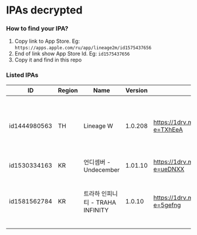 # IPAs decrypted

### How to find your IPA?

1. Copy link to App Store. Eg: `https://apps.apple.com/ru/app/lineage2m/id1575437656`
2. End of link show App Store Id. Eg: `id1575437656`
3. Copy it and find in this repo

### Listed IPAs

| ID | Region | Name | Version | Link | Note |
| --- | --- | --- | --- | --- | --- |
| id1444980563 | TH | Lineage W | 1.0.208 | https://1drv.ms/u/s!AvHxFSkLWegan_1-Pn4Kr2O7RVVu3Q?e=TXhEeA | This Global version can use in other region. Eg: KR, PH, SG... |
| id1530334163 | KR | 언디셈버 - Undecember | 1.01.10 | https://1drv.ms/u/s!AvHxFSkLWegan_4AwQt0Q7zcueAPmA?e=ueDNXX | |
| id1581562784 | KR | 트라하 인피니티 - TRAHA INFINITY | 1.0.10 | https://1drv.ms/u/s!AvHxFSkLWegan_4CZNpdio2I-bLQzw?e=5gefng | This version is also available on macOS M1 |
